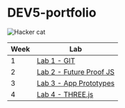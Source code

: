# DEV5-portfolio

![Hacker cat](https://i.makeagif.com/media/7-06-2015/DkY6g2.gif)


| Week | Lab | 
| --- | --- |
| 1 | [Lab 1 - GIT](https://github.com/MarieSerroyen/DEV5-portfolio/tree/main/Lab%201) |
| 2 | [Lab 2 - Future Proof JS](https://github.com/MarieSerroyen/DEV5-portfolio/tree/main/Lab%202) |
| 3 | [Lab 3 - App Prototypes](https://github.com/MarieSerroyen/DEV5-portfolio/tree/main/Lab%203) |
| 4 | [Lab 4 - THREE.js](https://github.com/MarieSerroyen/DEV5-portfolio/tree/main/Lab%204) |

